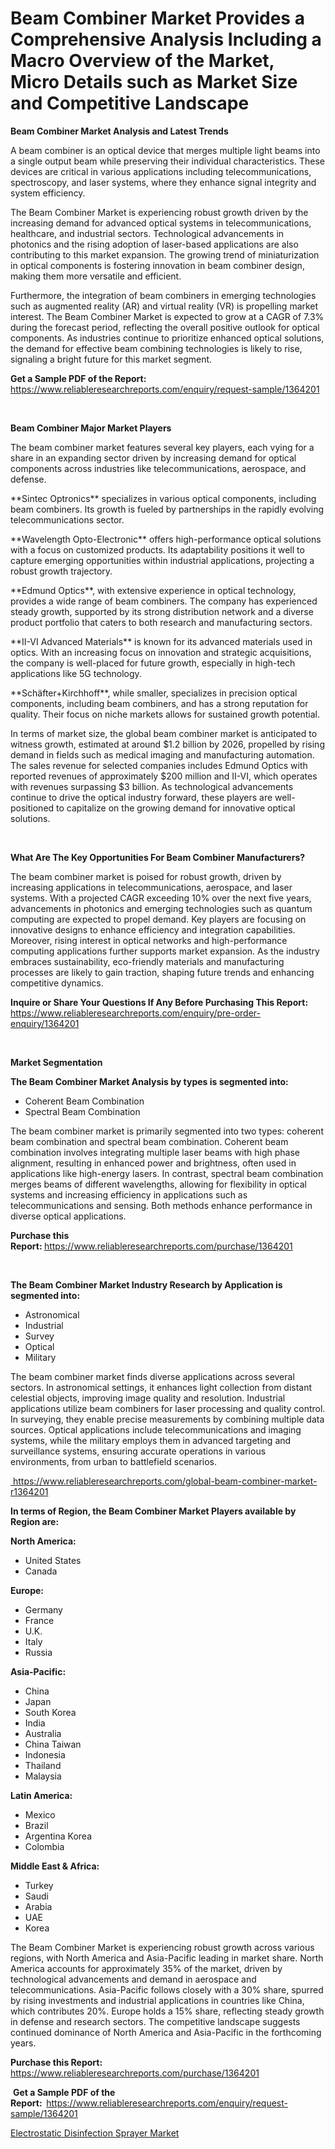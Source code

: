 <p><h1>Beam Combiner Market Provides a Comprehensive Analysis Including a Macro Overview of the Market, Micro Details such as Market Size and Competitive Landscape</h1></p><p><strong>Beam Combiner Market Analysis and Latest Trends</strong></p>
<p><p>A beam combiner is an optical device that merges multiple light beams into a single output beam while preserving their individual characteristics. These devices are critical in various applications including telecommunications, spectroscopy, and laser systems, where they enhance signal integrity and system efficiency. </p><p>The Beam Combiner Market is experiencing robust growth driven by the increasing demand for advanced optical systems in telecommunications, healthcare, and industrial sectors. Technological advancements in photonics and the rising adoption of laser-based applications are also contributing to this market expansion. The growing trend of miniaturization in optical components is fostering innovation in beam combiner design, making them more versatile and efficient.</p><p>Furthermore, the integration of beam combiners in emerging technologies such as augmented reality (AR) and virtual reality (VR) is propelling market interest. The Beam Combiner Market is expected to grow at a CAGR of 7.3% during the forecast period, reflecting the overall positive outlook for optical components. As industries continue to prioritize enhanced optical solutions, the demand for effective beam combining technologies is likely to rise, signaling a bright future for this market segment.</p></p>
<p><strong>Get a Sample PDF of the Report:&nbsp;</strong> <a href="https://www.reliableresearchreports.com/enquiry/request-sample/1364201?utm_campaign=1950&utm_medium=2&utm_source=Github&utm_content=ia&utm_term=19022025&utm_id=beam-combiner">https://www.reliableresearchreports.com/enquiry/request-sample/1364201</a></p>
<p>&nbsp;</p>
<p><strong>Beam Combiner Major Market Players</strong></p>
<p><p>The beam combiner market features several key players, each vying for a share in an expanding sector driven by increasing demand for optical components across industries like telecommunications, aerospace, and defense.</p><p>**Sintec Optronics** specializes in various optical components, including beam combiners. Its growth is fueled by partnerships in the rapidly evolving telecommunications sector.</p><p>**Wavelength Opto-Electronic** offers high-performance optical solutions with a focus on customized products. Its adaptability positions it well to capture emerging opportunities within industrial applications, projecting a robust growth trajectory.</p><p>**Edmund Optics**, with extensive experience in optical technology, provides a wide range of beam combiners. The company has experienced steady growth, supported by its strong distribution network and a diverse product portfolio that caters to both research and manufacturing sectors.</p><p>**II-VI Advanced Materials** is known for its advanced materials used in optics. With an increasing focus on innovation and strategic acquisitions, the company is well-placed for future growth, especially in high-tech applications like 5G technology.</p><p>**Schäfter+Kirchhoff**, while smaller, specializes in precision optical components, including beam combiners, and has a strong reputation for quality. Their focus on niche markets allows for sustained growth potential.</p><p>In terms of market size, the global beam combiner market is anticipated to witness growth, estimated at around $1.2 billion by 2026, propelled by rising demand in fields such as medical imaging and manufacturing automation. The sales revenue for selected companies includes Edmund Optics with reported revenues of approximately $200 million and II-VI, which operates with revenues surpassing $3 billion. As technological advancements continue to drive the optical industry forward, these players are well-positioned to capitalize on the growing demand for innovative optical solutions.</p></p>
<p>&nbsp;</p>
<p><strong>What Are The Key Opportunities For Beam Combiner Manufacturers?</strong></p>
<p><p>The beam combiner market is poised for robust growth, driven by increasing applications in telecommunications, aerospace, and laser systems. With a projected CAGR exceeding 10% over the next five years, advancements in photonics and emerging technologies such as quantum computing are expected to propel demand. Key players are focusing on innovative designs to enhance efficiency and integration capabilities. Moreover, rising interest in optical networks and high-performance computing applications further supports market expansion. As the industry embraces sustainability, eco-friendly materials and manufacturing processes are likely to gain traction, shaping future trends and enhancing competitive dynamics.</p></p>
<p><strong>Inquire or Share Your Questions If Any Before Purchasing This Report:</strong> <a href="https://www.reliableresearchreports.com/enquiry/pre-order-enquiry/1364201?utm_campaign=1950&utm_medium=2&utm_source=Github&utm_content=ia&utm_term=19022025&utm_id=beam-combiner">https://www.reliableresearchreports.com/enquiry/pre-order-enquiry/1364201</a></p>
<p>&nbsp;</p>
<p><strong>Market Segmentation</strong></p>
<p><strong>The Beam Combiner Market Analysis by types is segmented into:</strong></p>
<p><ul><li>Coherent Beam Combination</li><li>Spectral Beam Combination</li></ul></p>
<p><p>The beam combiner market is primarily segmented into two types: coherent beam combination and spectral beam combination. Coherent beam combination involves integrating multiple laser beams with high phase alignment, resulting in enhanced power and brightness, often used in applications like high-energy lasers. In contrast, spectral beam combination merges beams of different wavelengths, allowing for flexibility in optical systems and increasing efficiency in applications such as telecommunications and sensing. Both methods enhance performance in diverse optical applications.</p></p>
<p><strong>Purchase this Report:&nbsp;</strong><a href="https://www.reliableresearchreports.com/purchase/1364201?utm_campaign=1950&utm_medium=2&utm_source=Github&utm_content=ia&utm_term=19022025&utm_id=beam-combiner">https://www.reliableresearchreports.com/purchase/1364201</a></p>
<p>&nbsp;</p>
<p><strong>The Beam Combiner Market Industry Research by Application is segmented into:</strong></p>
<p><ul><li>Astronomical</li><li>Industrial</li><li>Survey</li><li>Optical</li><li>Military</li></ul></p>
<p><p>The beam combiner market finds diverse applications across several sectors. In astronomical settings, it enhances light collection from distant celestial objects, improving image quality and resolution. Industrial applications utilize beam combiners for laser processing and quality control. In surveying, they enable precise measurements by combining multiple data sources. Optical applications include telecommunications and imaging systems, while the military employs them in advanced targeting and surveillance systems, ensuring accurate operations in various environments, from urban to battlefield scenarios.</p></p>
<p><a href="https://www.reliableresearchreports.com/global-beam-combiner-market-r1364201?utm_campaign=1950&utm_medium=2&utm_source=Github&utm_content=ia&utm_term=19022025&utm_id=beam-combiner">&nbsp;https://www.reliableresearchreports.com/global-beam-combiner-market-r1364201</a></p>
<p><strong>In terms of Region, the Beam Combiner Market Players available by Region are:</strong></p>
<p>
    <p> <strong> North America: </strong>
        <ul>
            <li>United States</li>
            <li>Canada</li>
        </ul>
        </p> 
    <p> <strong> Europe: </strong>
        <ul>
            <li>Germany</li>
            <li>France</li>
            <li>U.K.</li>
            <li>Italy</li>
            <li>Russia</li>
        </ul>
        </p> 
    <p> <strong> Asia-Pacific: </strong>
        <ul>
            <li>China</li>
            <li>Japan</li>
            <li>South Korea</li>
            <li>India</li>
            <li>Australia</li>
            <li>China Taiwan</li>
            <li>Indonesia</li>
            <li>Thailand</li>
            <li>Malaysia</li>
        </ul>
        </p> 
    <p> <strong> Latin America: </strong>
        <ul>
            <li>Mexico</li>
            <li>Brazil</li>
            <li>Argentina Korea</li>
            <li>Colombia</li>
        </ul>
        </p> 
    <p> <strong> Middle East & Africa: </strong>
        <ul>
            <li>Turkey</li>
            <li>Saudi</li>
            <li>Arabia</li>
            <li>UAE</li>
            <li>Korea</li>
        </ul>
    </p>
    </p>
<p><p>The Beam Combiner Market is experiencing robust growth across various regions, with North America and Asia-Pacific leading in market share. North America accounts for approximately 35% of the market, driven by technological advancements and demand in aerospace and telecommunications. Asia-Pacific follows closely with a 30% share, spurred by rising investments and industrial applications in countries like China, which contributes 20%. Europe holds a 15% share, reflecting steady growth in defense and research sectors. The competitive landscape suggests continued dominance of North America and Asia-Pacific in the forthcoming years.</p></p>
<p><strong>Purchase this Report: </strong><a href="https://www.reliableresearchreports.com/purchase/1364201?utm_campaign=1950&utm_medium=2&utm_source=Github&utm_content=ia&utm_term=19022025&utm_id=beam-combiner">https://www.reliableresearchreports.com/purchase/1364201</a></p>
<p>&nbsp;<strong>Get a Sample PDF of the Report:&nbsp;&nbsp;</strong><a href="https://www.reliableresearchreports.com/enquiry/request-sample/1364201?utm_campaign=1950&utm_medium=2&utm_source=Github&utm_content=ia&utm_term=19022025&utm_id=beam-combiner">https://www.reliableresearchreports.com/enquiry/request-sample/1364201</a></p>
<p><strong></strong></p>
<p><p><a href="https://github.com/lindaopodray/Market-Research-Report-List-1/blob/main/electrostatic-disinfection-sprayer-market.md?utm_campaign=1950&utm_medium=2&utm_source=Github&utm_content=ia&utm_term=19022025&utm_id=beam-combiner">Electrostatic Disinfection Sprayer Market</a></p></p>